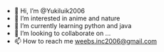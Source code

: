 - 👋 Hi, I’m @Yukiluik2006
- 👀 I’m interested in anime and nature
- 🌱 I’m currently learning python and java 
- 💞️ I’m looking to collaborate on ...
- 📫 How to reach me weebs.inc2006@gmail.com

<!---
Yukiluik2006/Yukiluik2006 is a ✨ special ✨ repository because its `README.md` (this file) appears on your GitHub profile.
You can click the Preview link to take a look at your changes.
--->
